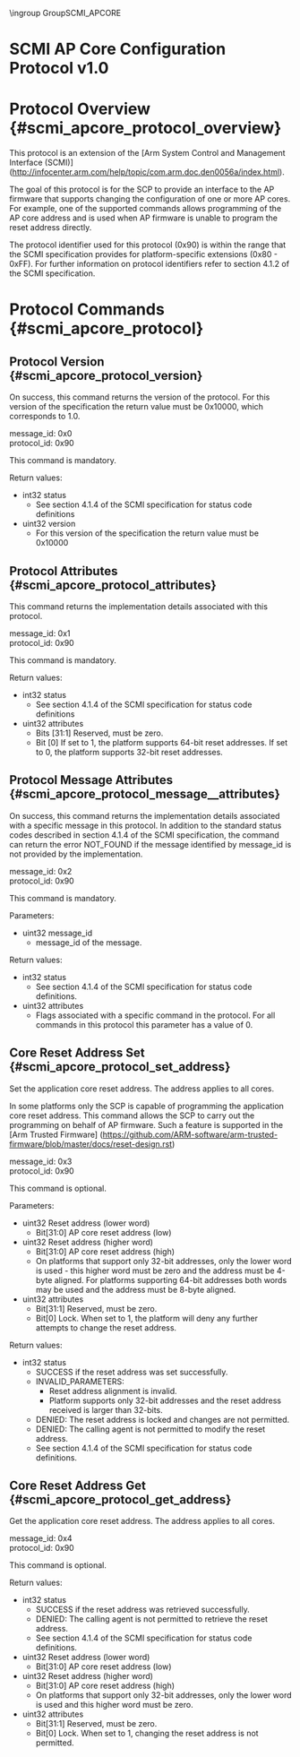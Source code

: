 \ingroup GroupSCMI_APCORE

SCMI AP Core Configuration Protocol v1.0
========================================

Protocol Overview                               {#scmi_apcore_protocol_overview}
=================

This protocol is an extension of the [Arm System Control and Management
Interface (SCMI)]
(http://infocenter.arm.com/help/topic/com.arm.doc.den0056a/index.html).

The goal of this protocol is for the SCP to provide an interface to the AP
firmware that supports changing the configuration of one or more AP cores.
For example, one of the supported commands allows programming of the AP core
address and is used when AP firmware is unable to program the reset address
directly.

The protocol identifier used for this protocol (0x90) is within the range that
the SCMI specification provides for platform-specific extensions (0x80 - 0xFF).
For further information on protocol identifiers refer to section 4.1.2 of the
SCMI specification.

Protocol Commands                                        {#scmi_apcore_protocol}
=================

Protocol Version                                 {#scmi_apcore_protocol_version}
----------------

On success, this command returns the version of the protocol. For this version
of the specification the return value must be 0x10000, which corresponds to 1.0.

message_id: 0x0<br>
protocol_id: 0x90

This command is mandatory.

Return values:
* int32 status
    * See section 4.1.4 of the SCMI specification for status code
      definitions
* uint32 version
    * For this version of the specification the return value must be 0x10000

Protocol Attributes                           {#scmi_apcore_protocol_attributes}
-------------------

This command returns the implementation details associated with this protocol.

message_id: 0x1<br>
protocol_id: 0x90

This command is mandatory.

Return values:
* int32 status
    * See section 4.1.4 of the SCMI specification for status code
      definitions
* uint32 attributes
    * Bits [31:1] Reserved, must be zero.
    * Bit [0] If set to 1, the platform supports 64-bit reset addresses. If set
      to 0, the platform supports 32-bit reset addresses.

Protocol Message Attributes          {#scmi_apcore_protocol_message__attributes}
---------------------------

On success, this command returns the implementation details associated with a
specific message in this protocol. In addition to the standard status codes
described in section 4.1.4 of the SCMI specification, the command can return the
error NOT_FOUND if the message identified by message_id is not provided by
the implementation.

message_id: 0x2<br>
protocol_id: 0x90

This command is mandatory.

Parameters:
* uint32 message_id
    * message_id of the message.

Return values:
* int32 status
    * See section 4.1.4 of the SCMI specification for status code
      definitions.
* uint32 attributes
    * Flags associated with a specific command in the protocol. For all commands
      in this protocol this parameter has a value of 0.

Core Reset Address Set                       {#scmi_apcore_protocol_set_address}
----------------------

Set the application core reset address. The address applies to all cores.

In some platforms only the SCP is capable of programming the application core
reset address. This command allows the SCP to carry out the programming on
behalf of AP firmware. Such a feature is supported in the [Arm Trusted Firmware]
(https://github.com/ARM-software/arm-trusted-firmware/blob/master/docs/reset-design.rst)

message_id: 0x3<br>
protocol_id: 0x90

This command is optional.

Parameters:
* uint32 Reset address (lower word)
    * Bit[31:0] AP core reset address (low)
* uint32 Reset address (higher word)
    * Bit[31:0] AP core reset address (high)
    * On platforms that support only 32-bit addresses, only the lower word is
      used - this higher word must be zero and the address must be 4-byte
      aligned. For platforms supporting 64-bit addresses both words may be used
      and the address must be 8-byte aligned.
* uint32 attributes
    * Bit[31:1] Reserved, must be zero.
    * Bit[0] Lock. When set to 1, the platform will deny any further attempts to
      change the reset address.

Return values:
* int32 status
    * SUCCESS if the reset address was set successfully.
    * INVALID_PARAMETERS:
        * Reset address alignment is invalid.
        * Platform supports only 32-bit addresses and the reset address received
          is larger than 32-bits.
    * DENIED: The reset address is locked and changes are not permitted.
    * DENIED: The calling agent is not permitted to modify the reset address.
    * See section 4.1.4 of the SCMI specification for status code
      definitions.

Core Reset Address Get                       {#scmi_apcore_protocol_get_address}
----------------------

Get the application core reset address. The address applies to all cores.

message_id: 0x4<br>
protocol_id: 0x90

This command is optional.

Return values:
* int32 status
    * SUCCESS if the reset address was retrieved successfully.
    * DENIED: The calling agent is not permitted to retrieve the reset address.
    * See section 4.1.4 of the SCMI specification for status code
      definitions.
* uint32 Reset address (lower word)
    * Bit[31:0] AP core reset address (low)
* uint32 Reset address (higher word)
    * Bit[31:0] AP core reset address (high)
    * On platforms that support only 32-bit addresses, only the lower word is
      used and this higher word must be zero.
* uint32 attributes
    * Bit[31:1] Reserved, must be zero.
    * Bit[0] Lock. When set to 1, changing the reset address is not permitted.
